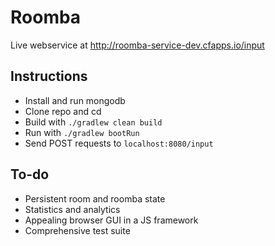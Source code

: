 # Roomba
Live webservice at http://roomba-service-dev.cfapps.io/input
## Instructions
- Install and run mongodb
- Clone repo and cd
- Build with `./gradlew clean build`
- Run with `./gradlew bootRun`
- Send POST requests to `localhost:8080/input`

## To-do
- Persistent room and roomba state
- Statistics and analytics
- Appealing browser GUI in a JS framework
- Comprehensive test suite